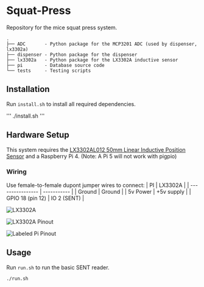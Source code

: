 # Squat-Press

Repository for the mice squat press system.

```
.                                                                                                       
├── ADC       - Python package for the MCP3201 ADC (used by dispenser, lx3302a)   
├── dispenser - Python package for the dispenser   
├── lx3302a   - Python package for the LX3302A inductive sensor   
├── pi        - Database source code   
└── tests     - Testing scripts   
```

## Installation

Run `install.sh` to install all required dependencies. 

'''
./install.sh
'''

## Hardware Setup

This system requires the [LX3302AL012 50mm Linear Inductive Position Sensor](https://www.microchip.com/en-us/development-tool/lxk3302al012) and a Raspberry Pi 4. (Note: A Pi 5 will not work with pigpio)

### Wiring

Use female-to-female dupont jumper wires to connect:
| PI               | LX3302A     |
| ---------------- | ----------- |
| Ground           | Ground      |
| 5v Power         | +5v supply  |
| GPIO 18 (pin 12) | IO 2 (SENT) |

![LX3302A](https://github.com/user-attachments/assets/7223d5bf-0087-47ec-a62d-9505fc646243)

![LX3302A Pinout](https://github.com/user-attachments/assets/a61832e2-810b-4193-ae6a-5ce1c3c29b71)

![Labeled Pi Pinout](https://github.com/user-attachments/assets/ff602767-0d61-4f26-b470-7c4de1c079db)




## Usage 

Run `run.sh` to run the basic SENT reader.
```
./run.sh
```

